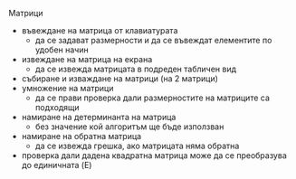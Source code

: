 Матрици
- въвеждане на матрица от клавиатурата
  - да се задават размерности и да се въвеждат елементите по удобен начин
- извеждане на матрица на екрана
  - да се извежда матрицата в подреден табличен вид
- събиране и изваждане на матрици (на 2 матрици)
- умножение на матрици
  - да се прави проверка дали размерностите на матриците са подходящи
- намиране на детерминанта на матрица
  - без значение кой алгоритъм ще бъде използван
- намиране на обратна матрица
  - да се извежда грешка, ако матрицата няма обратна
- проверка дали дадена квадратна матрица може да се преобразува до единичната  (E)
